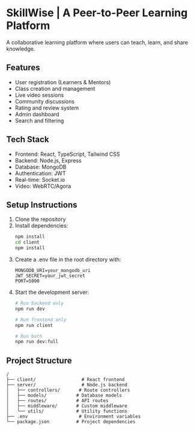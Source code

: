 # SkillWise | A Peer-to-Peer Learning Platform

A collaborative learning platform where users can teach, learn, and share knowledge.

## Features

- User registration (Learners & Mentors)
- Class creation and management
- Live video sessions
- Community discussions
- Rating and review system
- Admin dashboard
- Search and filtering

## Tech Stack

- Frontend: React, TypeScript, Tailwind CSS
- Backend: Node.js, Express
- Database: MongoDB
- Authentication: JWT
- Real-time: Socket.io
- Video: WebRTC/Agora

## Setup Instructions

1. Clone the repository
2. Install dependencies:
   ```bash
   npm install
   cd client
   npm install
   ```
3. Create a .env file in the root directory with:
   ```
   MONGODB_URI=your_mongodb_uri
   JWT_SECRET=your_jwt_secret
   PORT=5000
   ```
4. Start the development server:
   ```bash
   # Run backend only
   npm run dev
   
   # Run frontend only
   npm run client
   
   # Run both
   npm run dev:full
   ```

## Project Structure

```
/
├── client/                 # React frontend
├── server/                 # Node.js backend
│   ├── controllers/       # Route controllers
│   ├── models/           # Database models
│   ├── routes/           # API routes
│   ├── middleware/       # Custom middleware
│   └── utils/            # Utility functions
├── .env                   # Environment variables
└── package.json          # Project dependencies
```
